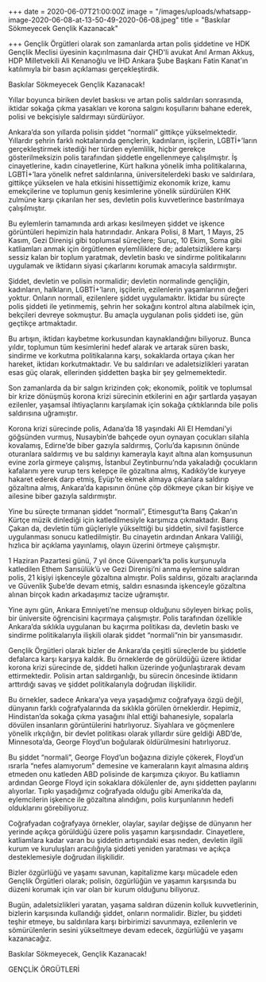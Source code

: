 +++
date = 2020-06-07T21:00:00Z
image = "/images/uploads/whatsapp-image-2020-06-08-at-13-50-49-2020-06-08.jpeg"
title = "Baskılar Sökmeyecek Gençlik Kazanacak"

+++
Gençlik Örgütleri olarak son zamanlarda artan polis şiddetine ve HDK Gençlik Meclisi üyesinin kaçırılmasına dair ÇHD'li avukat Anıl Arman Akkuş, HDP Milletvekili Ali Kenanoğlu ve İHD Ankara Şube Başkanı Fatin Kanat'ın katılımıyla bir basın açıklaması gerçekleştirdik.

Baskılar Sökmeyecek Gençlik Kazanacak!

Yıllar boyunca biriken devlet baskısı ve artan polis saldırıları sonrasında, iktidar sokağa çıkma yasakları ve korona salgını koşullarını bahane ederek, polisi ve bekçisiyle saldırmayı sürdürüyor.

Ankara’da son yıllarda polisin şiddet “normali” gittikçe yükselmektedir. Yıllardır şehrin farklı noktalarında gençlerin, kadınların, işçilerin, LGBTİ+’ların gerçekleştirmek istediği her türden eylemlilik, hiçbir gerekçe gösterilmeksizin polis tarafından şiddetle engellenmeye çalışılmıştır. İş cinayetlerine, kadın cinayetlerine, Kürt halkına yönelik imha politikalarına, LGBTİ+’lara yönelik nefret saldırılarına, üniversitelerdeki baskı ve saldırılara, gittikçe yükselen ve hala etkisini hissettiğimiz ekonomik krize, kamu emekçilerine ve toplumun geniş kesimlerine yönelik sürdürülen KHK zulmüne karşı çıkarılan her ses, devletin polis kuvvetlerince bastırılmaya çalışılmıştır.

Bu eylemlerin tamamında ardı arkası kesilmeyen şiddet ve işkence görüntüleri hepimizin hala hatırındadır. Ankara Polisi, 8 Mart, 1 Mayıs, 25 Kasım, Gezi Direnişi gibi toplumsal süreçlere; Suruç, 10 Ekim, Soma gibi katliamları anmak için örgütlenen eylemliliklere de; adaletsizliklere karşı sessiz kalan bir toplum yaratmak, devletin baskı ve sindirme politikalarını uygulamak ve iktidarın siyasi çıkarlarını korumak amacıyla saldırmıştır.

Şiddet, devletin ve polisin normalidir; devletin normalinde gençliğin, kadınların, halkların, LGBTİ+’ların, işçilerin, ezilenlerin yaşamlarının değeri yoktur. Onların normali, ezilenlere şiddet uygulamaktır. İktidar bu süreçte polis şiddeti ile yetinmemiş, şehrin her sokağını kontrol altına alabilmek için, bekçileri devreye sokmuştur. Bu amaçla uygulanan polis şiddeti ise, gün geçtikçe artmaktadır.

Bu artışın, iktidarı kaybetme korkusundan kaynaklandığını biliyoruz. Bunca yıldır, toplumun tüm kesimlerini hedef alarak ve artarak süren baskı, sindirme ve korkutma politikalarına karşı, sokaklarda ortaya çıkan her hareket, iktidarı korkutmaktadır. Ve bu saldırıları ve adaletsizlikleri yaratan esas güç olarak, ellerinden şiddetten başka bir şey gelmemektedir.

Son zamanlarda da bir salgın krizinden çok; ekonomik, politik ve toplumsal bir krize dönüşmüş korona krizi sürecinin etkilerini en ağır şartlarda yaşayan ezilenler, yaşamsal ihtiyaçlarını karşılamak için sokağa çıktıklarında bile polis saldırısına uğramıştır.

Korona krizi sürecinde polis, Adana’da 18 yaşındaki Ali El Hemdani’yi göğsünden vurmuş, Nusaybin’de bahçede oyun oynayan çocukları silahla kovalamış, Edirne’de biber gazıyla saldırmış, Çorlu’da kapısının önünde oturanlara saldırmış ve bu saldırıyı kamerayla kayıt altına alan komşusunun evine zorla girmeye çalışmış, İstanbul Zeytinburnu’nda yakaladığı çocukların kafalarını yere vurup ters kelepçe ile gözaltına almış, Kadıköy’de kuryeye hakaret ederek darp etmiş, Eyüp’te ekmek almaya çıkanlara saldırıp gözaltına almış, Ankara’da kapısının önüne çöp dökmeye çıkan bir kişiye ve ailesine biber gazıyla saldırmıştır.

Yine bu süreçte tırmanan şiddet “normali”, Etimesgut’ta Barış Çakan’ın Kürtçe müzik dinlediği için katledilmesiyle karşımıza çıkmaktadır. Barış Çakan da, devletin tüm güçleriyle yükselttiği bu şiddetin, sivil faşistlerce uygulanması sonucu katledilmiştir. Bu cinayetin ardından Ankara Valiliği, hızlıca bir açıklama yayınlamış, olayın üzerini örtmeye çalışmıştır.

1 Haziran Pazartesi günü, 7 yıl önce Güvenpark’ta polis kurşunuyla katledilen Ethem Sarısülük’ü ve Gezi Direnişi’ni anma eylemine saldıran polis, 21 kişiyi işkenceyle gözaltına almıştır. Polis saldırısı, gözaltı araçlarında ve Güvenlik Şube’de devam etmiş, saldırı esnasında işkenceyle gözaltına alınan birçok kadın arkadaşımız tacize uğramıştır.

Yine aynı gün, Ankara Emniyeti’ne mensup olduğunu söyleyen birkaç polis, bir üniversite öğrencisini kaçırmaya çalışmıştır. Polis tarafından özellikle Ankara’da sıklıkla uygulanan bu kaçırma politikası da, devletin baskı ve sindirme politikalarıyla ilişkili olarak şiddet “normali”nin bir yansımasıdır.

Gençlik Örgütleri olarak bizler de Ankara’da çeşitli süreçlerde bu şiddetle defalarca karşı karşıya kaldık. Bu örneklerde de görüldüğü üzere iktidar korona krizi sürecinde de, şiddeti halkın üzerinde yoğunlaştırarak devam ettirmektedir. Polisin artan saldırganlığı, bu sürecin öncesinde iktidarın arttırdığı savaş ve şiddet politikalarıyla doğrudan ilişkilidir.

Bu örnekler, sadece Ankara’ya veya yaşadığımız coğrafyaya özgü değil, dünyanın farklı coğrafyalarında da sıklıkla görülen örneklerdir. Hepimiz, Hindistan’da sokağa çıkma yasağını ihlal ettiği bahanesiyle, sopalarla dövülen insanların görüntülerini hatırlıyoruz. Siyahlara ve göçmenlere yönelik ırkçılığın, bir devlet politikası olarak yıllardır süre geldiği ABD’de, Minnesota’da, George Floyd’un boğularak öldürülmesini hatırlıyoruz.

Bu şiddet “normali”, George Floyd’un boğazına diziyle çökerek, Floyd’un ısrarla “nefes alamıyorum” demesine ve kameraların kayıt almasına aldırış etmeden onu katleden ABD polisinde de karşımıza çıkıyor. Bu katliamın ardından George Floyd için sokaklara dökülenler de, aynı şiddetten paylarını alıyorlar. Tıpkı yaşadığımız coğrafyada olduğu gibi Amerika’da da, eylemcilerin işkence ile gözaltına alındığını, polis kurşunlarının hedefi olduklarını görebiliyoruz.

Coğrafyadan coğrafyaya örnekler, olaylar, sayılar değişse de dünyanın her yerinde açıkça görüldüğü üzere polis yaşamın karşısındadır. Cinayetlere, katliamlara kadar varan bu şiddetin artışındaki esas neden, devletin ilgili kurum ve kuruluşları aracılığıyla şiddeti yeniden yaratması ve açıkça desteklemesiyle doğrudan ilişkilidir.

Bizler özgürlüğü ve yaşamı savunan, kapitalizme karşı mücadele eden Gençlik Örgütleri olarak; polisin, özgürlüğün ve yaşamın karşısında bu düzeni korumak için var olan bir kurum olduğunu biliyoruz.

Bugün, adaletsizlikleri yaratan, yaşama saldıran düzenin kolluk kuvvetlerinin, bizlerin karşısında kullandığı şiddet, onların normalidir. Bizler, bu şiddeti teşhir etmeye, bu saldırılara karşı birbirimizi savunmaya, ezilenlerin ve sömürülenlerin sesini yükseltmeye devam edecek, özgürlüğü ve yaşamı kazanacağız.

Baskılar Sökmeyecek, Gençlik Kazanacak!

GENÇLİK ÖRGÜTLERİ